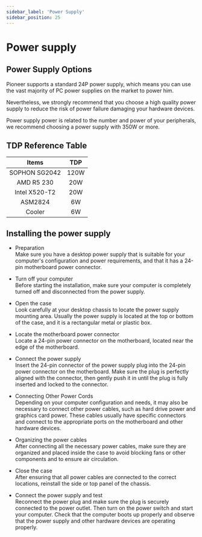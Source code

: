 ```yaml
---
sidebar_label: 'Power Supply'
sidebar_position: 25
---
```

# Power supply

## Power Supply Options
 Pioneer supports a standard 24P power supply, which means you can use the vast majority of PC power supplies on the market to power him.  

 Nevertheless, we strongly recommend that you choose a high quality power supply to reduce the risk of power failure damaging your hardware devices.  
 
 Power supply power is related to the number and power of your peripherals, we recommend choosing a power supply with 350W or more.

 ## TDP Reference Table
 | Items     | TDP  |
|:-------------:|:----:|
| SOPHON SG2042 | 120W |
| AMD R5 230    | 20W  |
| Intel X520-T2 | 20W  |
| ASM2824        | 6W   |
| Cooler        | 6W   |

## Installing the power supply  
- Preparation  
    Make sure you have a desktop power supply that is suitable for your computer's configuration and power requirements, and that it has a 24-pin motherboard power connector.

- Turn off your computer  
    Before starting the installation, make sure your computer is completely turned off and disconnected from the power supply.

- Open the case  
    Look carefully at your desktop chassis to locate the power supply mounting area. Usually the power supply is located at the top or bottom of the case, and it is a rectangular metal or plastic box.

- Locate the motherboard power connector  
    Locate a 24-pin power connector on the motherboard, located near the edge of the motherboard.

- Connect the power supply  
    Insert the 24-pin connector of the power supply plug into the 24-pin power connector on the motherboard. Make sure the plug is perfectly aligned with the connector, then gently push it in until the plug is fully inserted and locked to the connector.

- Connecting Other Power Cords  
    Depending on your computer configuration and needs, it may also be necessary to connect other power cables, such as hard drive power and graphics card power. These cables usually have specific connectors and connect to the appropriate ports on the motherboard and other hardware devices.

- Organizing the power cables  
    After connecting all the necessary power cables, make sure they are organized and placed inside the case to avoid blocking fans or other components and to ensure air circulation.

- Close the case  
    After ensuring that all power cables are connected to the correct locations, reinstall the side or top panel of the chassis.

- Connect the power supply and test  
    Reconnect the power plug and make sure the plug is securely connected to the power outlet. Then turn on the power switch and start your computer. Check that the computer boots up properly and observe that the power supply and other hardware devices are operating properly.